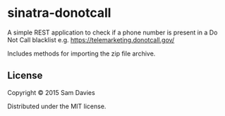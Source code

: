# sinatra-donotcall

A simple REST application to check if a phone number is present in a Do Not Call blacklist e.g. https://telemarketing.donotcall.gov/

Includes methods for importing the zip file archive.

## License

Copyright © 2015 Sam Davies

Distributed under the MIT license.
